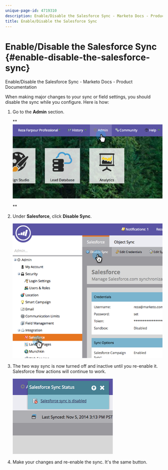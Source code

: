```yaml
---
unique-page-id: 4719310
description: Enable/Disable the Salesforce Sync - Marketo Docs - Product Documentation
title: Enable/Disable the Salesforce Sync
---
```


# Enable/Disable the Salesforce Sync {#enable-disable-the-salesforce-sync}

Enable/Disable the Salesforce Sync - Marketo Docs - Product Documentation

When making major changes to your sync or field settings, you should disable the sync while you configure. Here is how:

1. Go to the **Admin** section.

   ** ![](assets/image2014-12-10-13-3a24-3a35.png)

   **

1. Under **Salesforce**, click **Disable Sync**.

   ![](assets/image2014-12-10-13-3a24-3a47.png)

1. The two way sync is now turned off and inactive until you re-enable it. Salesforce flow actions will continue to work.

   ![](assets/image2014-12-10-13-3a24-3a58.png)

1. Make your changes and re-enable the sync. It's the same button.

